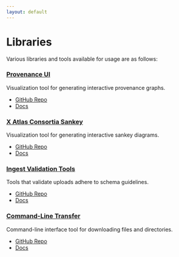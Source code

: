 ```yaml
---
layout: default
---
```


# Libraries
Various libraries and tools available for usage are as follows:

### [Provenance UI](/libraries/provenance-ui)
Visualization tool for generating interactive provenance graphs.
- [GitHub Repo](https://github.com/sennetconsortium/provenance-ui)
- [Docs](/libraries/provenance-ui)

### [X Atlas Consortia Sankey](/libraries/xac-sankey)
Visualization tool for generating interactive sankey diagrams.
- [GitHub Repo](https://github.com/x-atlas-consortia/data-sankey)
- [Docs](/libraries/xac-sankey)

### [Ingest Validation Tools](/libraries/ingest-validation-tools)
Tools that validate uploads adhere to schema guidelines.
- [GitHub Repo](https://github.com/sennetconsortium/ingest-validation-tools)
- [Docs](/libraries/ingest-validation-tools)

### [Command-Line Transfer](/libraries/clt)
Command-line interface tool for downloading files and directories.
- [GitHub Repo](https://github.com/x-atlas-consortia/clt)
- [Docs](/libraries/clt)